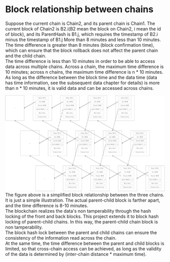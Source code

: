 # Block relationship between chains

Suppose the current chain is Chain2, and its parent chain is Chain1. The current block of Chain2 is B2.i(B2 mean the block on Chain2, i mean the id of block), and its ParentHash is B1.j, which requires the timestamp of B2.i minus the timestamp of B1.j More than 8 minutes and less than 10 minutes.  
The time difference is greater than 8 minutes (block confirmation time), which can ensure that the block rollback does not affect the parent chain and the child chain.  
The time difference is less than 10 minutes in order to be able to access data across multiple chains. Across a chain, the maximum time difference is 10 minutes; across n chains, the maximum time difference is n \* 10 minutes. As long as the difference between the block time and the data time (data has time information, see the subsequent data chapter for details) is more than n \* 10 minutes, it is valid data and can be accessed across chains.  

![block relationship](block_chain.png)
The figure above is a simplified block relationship between the three chains. It is just a simple illustration. The actual parent-child block is farther apart, and the time difference is 8-10 minutes.  
The blockchain realizes the data's non tamperability through the hash locking of the front and back blocks. This project extends it to block hash locking of parent-child chains. In this way, the parent-child chain block is non tamperability.  
The block hash lock between the parent and child chains can ensure the consistency of the information read across the chain.  
At the same time, the time difference between the parent and child blocks is limited, so that cross-chain access can be achieved, as long as the validity of the data is determined by (inter-chain distance * maximum time).  
